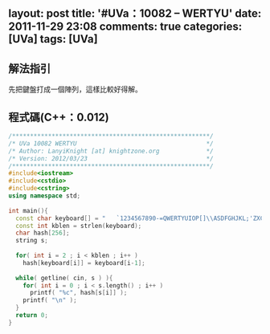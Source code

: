layout: post
title: '#UVa：10082 – WERTYU'
date: 2011-11-29 23:08
comments: true
categories: [UVa]
tags: [UVa]
---
## 解法指引
先把鍵盤打成一個陣列，這樣比較好得解。

## 程式碼(C++：0.012)
```C++ 10082.cpp
/*******************************************************/
/* UVa 10082 WERTYU                                    */
/* Author: LanyiKnight [at] knightzone.org             */
/* Version: 2012/03/23                                 */
/*******************************************************/
#include<iostream>
#include<cstdio>
#include<cstring>
using namespace std;
  
int main(){
  const char keyboard[] = "   `1234567890-=QWERTYUIOP[]\\ASDFGHJKL;'ZXCVBNM,./";
  const int kblen = strlen(keyboard);
  char hash[256];
  string s;
   
  for( int i = 2 ; i < kblen ; i++ )
    hash[keyboard[i]] = keyboard[i-1];
   
  while( getline( cin, s ) ){
    for( int i = 0 ; i < s.length() ; i++ )
      printf( "%c", hash[s[i]] );
    printf( "\n" );
  }
  return 0;
}
```
